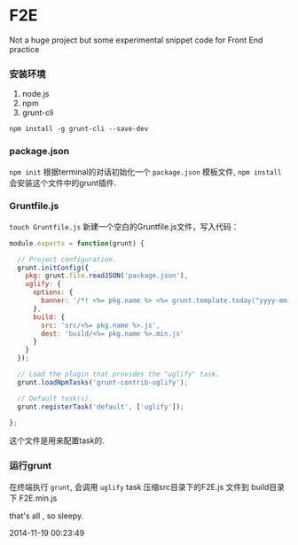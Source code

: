 F2E
===

Not a huge project but some experimental snippet code for Front End practice

### 安装环境
1. node.js
2. npm
3. grunt-cli

`npm install -g grunt-cli --save-dev`

### package.json
`npm init`
根据terminal的对话初始化一个 `package.json` 模板文件, `npm install` 会安装这个文件中的grunt插件. 


### Gruntfile.js
`touch Gruntfile.js`
新建一个空白的Gruntfile.js文件，写入代码：

```javascript
module.exports = function(grunt) {

  // Project configuration.
  grunt.initConfig({
    pkg: grunt.file.readJSON('package.json'),
    uglify: {
      options: {
        banner: '/*! <%= pkg.name %> <%= grunt.template.today("yyyy-mm-dd") %> */\n'
      },
      build: {
        src: 'src/<%= pkg.name %>.js',
        dest: 'build/<%= pkg.name %>.min.js'
      }
    }
  });

  // Load the plugin that provides the "uglify" task.
  grunt.loadNpmTasks('grunt-contrib-uglify');

  // Default task(s).
  grunt.registerTask('default', ['uglify']);

};
```
这个文件是用来配置task的.


### 运行grunt
在终端执行 `grunt`, 会调用 `uglify` task 压缩src目录下的F2E.js 文件到 build目录下 F2E.min.js

that's all , so sleepy.

2014-11-19 00:23:49
